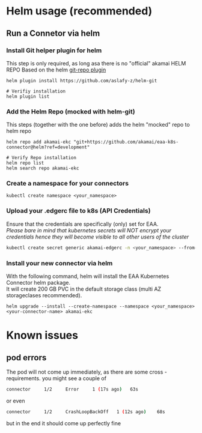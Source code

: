 # Helm usage (recommended)

## Run a Connetor via helm 

### Install Git helper plugin for helm
This step is only required, as long asa there is no "official" akamai HELM REPO
Based on the helm [git-repo plugin](https://artifacthub.io/packages/helm-plugin/git/helm-git)
```text
helm plugin install https://github.com/aslafy-z/helm-git

# Verifiy installation
helm plugin list
```

### Add the Helm Repo (mocked with helm-git)
This steps (together with the one before) adds the helm "mocked" repo to helm repo 
```text
helm repo add akamai-ekc "git+https://github.com/akamai/eaa-k8s-connector@helm?ref=development"

# Verify Repo installation
helm repo list
helm search repo akamai-ekc
```

### Create a namespace for your connectors
```text
kubectl create namespace <your_namespace>
```

### Upload your .edgerc file to k8s (API Credentials)
Ensure that the credentials are specifically (only) set for EAA.  
*Please bare in mind that kubernetes secrets will NOT encrypt your credentials hence they will become visible to all other users of the cluster*

```bash
kubectl create secret generic akamai-edgerc -n <your_namespace> --from-file=edgerc=/home/username/.edgerc
```

### Install your new connector via helm
With the following command, helm will install the EAA Kubernetes Connector helm package.  
It will create 200 GB PVC in the default storage class (multi AZ storageclases recommended).
```text
helm upgrade --install --create-namespace --namespace <your_namespace> <your-connector-name> akamai-ekc
```

# Known issues
## pod errors
The pod will not come up immediately, as there are some cross - requirements.
you might see a couple of 
```bash
connector     1/2     Error     1 (17s ago)   63s
```
or even
```bash
connector     1/2     CrashLoopBackOff   1 (12s ago)    68s
```
but in the end it should come up perfectly fine 